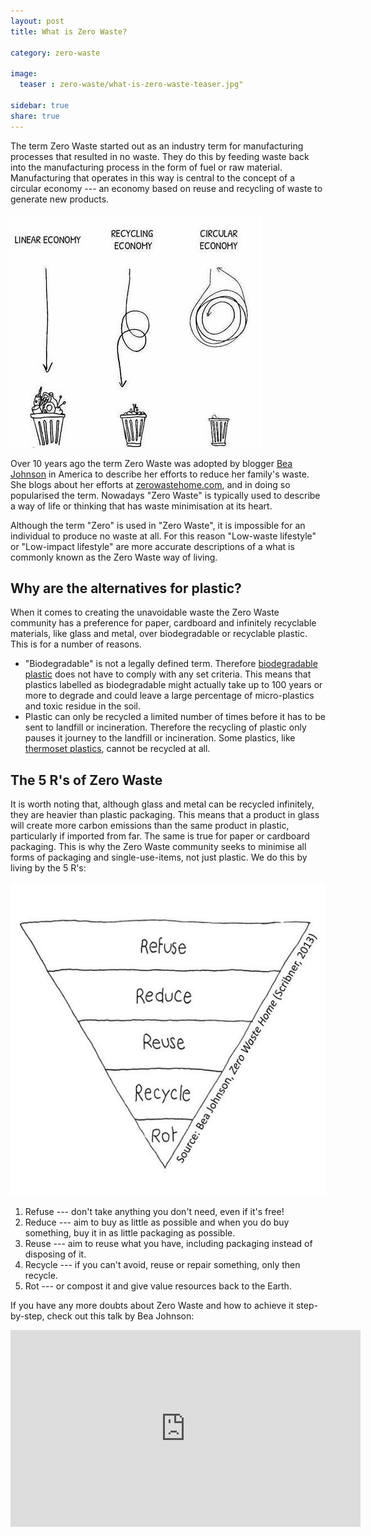 ```yaml
---
layout: post
title: What is Zero Waste?

category: zero-waste

image:
  teaser : zero-waste/what-is-zero-waste-teaser.jpg"

sidebar: true
share: true
---
```


The term Zero Waste started out as an industry term for manufacturing processes that resulted in no waste. They do this by feeding waste back into the manufacturing process in the form of fuel or raw material. Manufacturing that operates in this way is central to the concept of a circular economy --- an economy based on reuse and recycling of waste to generate new products. 

![Circular Economy](/images/zero-waste/linear-vs-circular-economy.jpg "Circular Economy")

Over 10 years ago the term Zero Waste was adopted by blogger [Bea Johnson](https://zerowastehome.com/) in America to describe her efforts to reduce her family's waste. She blogs about her efforts at [zerowastehome.com](https://zerowastehome.com/), and in doing so popularised the term. Nowadays "Zero Waste" is typically used to describe a way of life or thinking that has waste minimisation at its heart. 

Although the term "Zero" is used in "Zero Waste", it is impossible for an individual to produce no waste at all. For this reason "Low-waste lifestyle" or "Low-impact lifestyle" are more accurate descriptions of a what is commonly known as the Zero Waste way of living.

## Why are the alternatives for plastic?

When it comes to creating the unavoidable waste the Zero Waste community has a preference for paper, cardboard and infinitely recyclable materials, like glass and metal, over biodegradable or recyclable plastic. This is for a number of reasons. 

- "Biodegradable" is not a legally defined term. Therefore [biodegradable plastic](https://en.wikipedia.org/wiki/Biodegradable_plastic) does not have to comply with any set criteria. This means that plastics labelled as biodegradable might actually take up to 100 years or more to degrade and could leave a large percentage of micro-plastics and toxic residue in the soil. 
- Plastic can only be recycled a limited number of times before it has to be sent to landfill or incineration. Therefore the recycling of plastic only pauses it journey to the landfill or incineration.  Some plastics, like [thermoset plastics](https://en.wikipedia.org/wiki/Thermosetting_polymer), cannot be recycled at all.

## The 5 R's of Zero Waste

It is worth noting that, although glass and metal can be recycled infinitely, they are heavier than plastic packaging. This means that a product in glass will create more carbon emissions than the same product in plastic, particularly if imported from far. The same is true for paper or cardboard packaging. This is why the Zero Waste community seeks to minimise all forms of packaging and single-use-items, not just plastic. We do this by living by the 5 R's:

![5 R's of Zero Waste](/images/zero-waste/zero-waste-five-r.jpg "5 R's of Zero Waste")

1. Refuse --- don't take anything you don't need, even if it's free!
2. Reduce --- aim to buy as little as possible and when you do buy something, buy it in as little packaging as possible. 
3. Reuse --- aim to reuse what you have, including packaging instead of disposing of it. 
4. Recycle --- if you can't avoid, reuse or repair something, only then recycle.
5. Rot --- or compost it and give value resources back to the Earth.  

If you have any more doubts about Zero Waste and how to achieve it step-by-step, check out this talk by Bea Johnson:

<iframe width="560" height="315" src="https://www.youtube-nocookie.com/embed/kWnsmzSSgdI" frameborder="0" allow="autoplay; encrypted-media" allowfullscreen></iframe>
